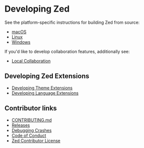 # Developing Zed

See the platform-specific instructions for building Zed from source:

- [macOS](./development/macos.md)
- [Linux](./development/linux.md)
- [Windows](./development/windows.md)

If you'd like to develop collaboration features, additionally see:

- [Local Collaboration](./development/local-collaboration.md)

## Developing Zed Extensions

- [Developing Theme Extensions](./development/themes.md)
- [Developing Language Extensions](./development/languages.md)

## Contributor links

- [CONTRIBUTING.md](https://github.com/zed-industries/zed/blob/main/CONTRIBUTING.md)
- [Releases](./development/releases.md)
- [Debugging Crashes](./development/debugging-crashes.md)
- [Code of Conduct](./code-of-conduct.md)
- [Zed Contributor License](https://zed.dev/cla)
